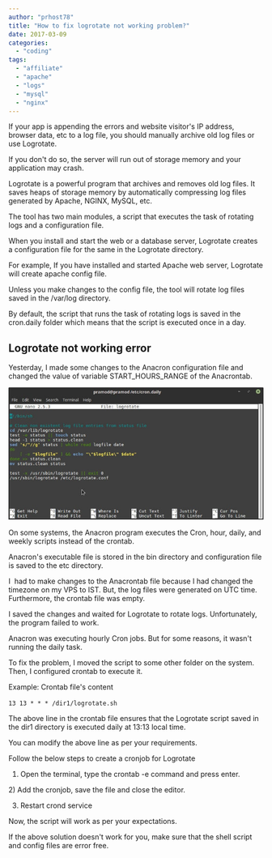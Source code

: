 ```yaml
---
author: "prhost78"
title: "How to fix logrotate not working problem?"
date: 2017-03-09
categories: 
  - "coding"
tags: 
  - "affiliate"
  - "apache"
  - "logs"
  - "mysql"
  - "nginx"
---
```


If your app is appending the errors and website visitor's IP address, browser data, etc to a log file, you should manually archive old log files or use Logrotate.

If you don't do so, the server will run out of storage memory and your application may crash.

Logrotate is a powerful program that archives and removes old log files. It saves heaps of storage memory by automatically compressing log files generated by Apache, NGINX, MySQL, etc.

The tool has two main modules, a script that executes the task of rotating logs and a configuration file.

When you install and start the web or a database server, Logrotate creates a configuration file for the same in the Logrotate directory.

For example, If you have installed and started Apache web server, Logrotate will create apache config file.

Unless you make changes to the config file, the tool will rotate log files saved in the /var/log directory.

By default, the script that runs the task of rotating logs is saved in the cron.daily folder which means that the script is executed once in a day.

## Logrotate not working error

Yesterday, I made some changes to the Anacron configuration file and changed the value of variable START\_HOURS\_RANGE of the Anacrontab.

![logrotate not working error apache nginx mysql](images/logrotate-1.jpg)

On some systems, the Anacron program executes the Cron, hour, daily, and weekly scripts instead of the crontab.

Anacron's executable file is stored in the bin directory and configuration file is saved to the etc directory.

I  had to make changes to the Anacrontab file because I had changed the timezone on my VPS to IST. But, the log files were generated on UTC time. Furthermore, the crontab file was empty.

I saved the changes and waited for Logrotate to rotate logs. Unfortunately, the program failed to work.

Anacron was executing hourly Cron jobs. But for some reasons, it wasn't running the daily task.

To fix the problem, I moved the script to some other folder on the system. Then, I configured crontab to execute it.

Example: Crontab file's content

`13 13 * * * /dir1/logrotate.sh`

The above line in the crontab file ensures that the Logrotate script saved in the dir1 directory is executed daily at 13:13 local time.

You can modify the above line as per your requirements.

Follow the below steps to create a cronjob for Logrotate

1) Open the terminal, type the crontab -e command and press enter.

2) Add the cronjob, save the file and close the editor.

3) Restart crond service

Now, the script will work as per your expectations.

If the above solution doesn't work for you, make sure that the shell script and config files are error free.
